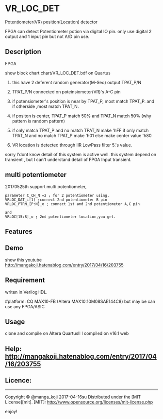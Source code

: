 VR_LOC_DET
====
Potentiometer(VR) position(Location) detector


FPGA can detect Potentiometer potion via digital IO pin.
only use digital 2 output  and 1 input pin but not A/D pin use.

## Description 
FPGA

show block chart 
chart/VR_LOC_DET.bdf on Quartus

1. this have 2 deferent random generator(M-Seq) output TPAT_P/N
2. TPAT_P/N connected on poteinsiometer(VR)'s A-C pin
3. if potensiometer's position is near by TPAT_P, most match TPAT_P.
   and if otherside ,most match TPAT_N.
4. if positon is center, TPAT_P match 50% and TPAT_N match 50% (why pattern is random pattern)

5. if only match TPAT_P and no match TPAT_N make 'hFF
   if only match TPAT_N and no match TPAT_P make 'h01
   else make center value 'h80

6. VR location is detected through IIR LowPass filter 5.'s value.


sorry I'dont know detail of this system is active well.
this system depend on transient , but I can't understand detail of FPGA Input transient.
 
## multi potentiometer
20170525th support multi potentiometer,
```
parameter C_CH_N =2 ; for 2 potentiometer using.
VRLOC_DAT_i[1] ;connect 2nd potentiometer B pin
VRLOC_PTRN_[P:N]_o ; connect 1st and 2nd potentiometer A,C pin

and 
VRLOC[15:8]_o ; 2nd potentiometer location,you get.
```
## Features



## Demo
show this youtube
http://mangakoji.hatenablog.com/entry/2017/04/16/203755


## Requirement
writen in VerilogHDL.


#platform: CQ MAX10-FB (Altera MAX10:10M08SAE144C8)
 but may be can use any FPGA/ASIC




## Usage
  clone and compile on Altera QuartusII 
  I compiled on v16.1 web



## Help:  http://mangakoji.hatenablog.com/entry/2017/04/16/203755



## Licence:
----------
Copyright &copy; @manga_koji 2017-04-16su
Distributed under the [MIT License][mit].
[MIT]: http://www.opensource.org/licenses/mit-license.php


enjoy!

